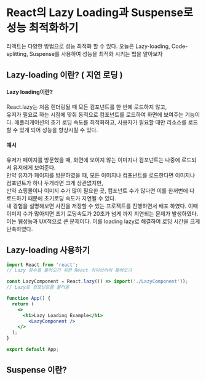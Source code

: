 # React의 Lazy Loading과 Suspense로 성능 최적화하기

리액트는 다양한 방법으로 성능 최적화 할 수 있다.
오늘은 Lazy-loading, Code-splitting, Suspense를 사용하여 성능을 최적화 시키는 법을 알아보자

## Lazy-loading 이란? ( 지연 로딩 )
#### Lazy loading이란?
React.lazy는 처음 렌더링될 때 모든 컴포넌트를 한 번에 로드하지 않고,<br/> 유저가 필요로 하는 시점에 맞춰 동적으로 컴포넌트를 로드하여 화면에 보여주는 기능이다.
애플리케이션의 초기 로딩 속도를 최적화하고, 사용자가 필요할 때만 리소스를 로드할 수 있게 되어 성능을 향상시킬 수 있다.<br/>
#### 예시
유저가 페이지를 방문했을 때, 화면에 보이지 않는 이미지나 컴포넌트는 나중에 로드되서 유저에게 보여준다.<br/>
만약 유저가 페이지를 방문하였을 때, 모든 이미지나 컴포넌트를 로드한다면 이미지나 컴포넌트가 하나 두개라면 크게 상관없지만,<br/>
만약 쇼핑몰이나 이미지 수가 많이 필요한 곳, 컴포넌트 수가 많다면 이를 한꺼번에 다 로드하기 때문에 초기로딩 속도가 지연될 수 있다.<br/>
내 경험을 설명해보면 사진을 저장할 수 있는 프로젝트를 진행하면서 배포 하였다. 이때 이미지 수가 많아지면 초기 로딩속도가 20초가 넘게 까지 지연되는 문제가 발생하였다.
이는 웹성능과 UX적으로 큰 문제이다. 이를 loading lazy로 해결하여 로딩 시간을 크게 단축하였다.

## Lazy-loading 사용하기

```jsx
import React from 'react';
// Lazy 함수를 불러오기 위한 React 라이브러리 불러오기

const LazyComponent = React.lazy(() => import('./LazyComponent'));
// Lazy로 컴포넌트를 불러옴
```
```jsx
function App() {
  return (
    <>
      <h1>Lazy Loading Example</h1>
        <LazyComponent />
    </>
  );
}

export default App;
```

## Suspense 이란?
